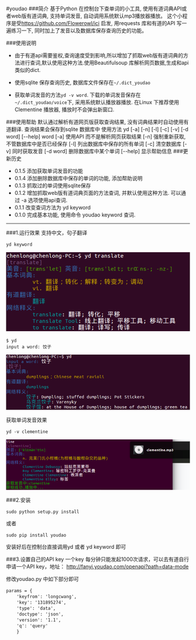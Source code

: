 #youdao
###简介
基于Python 在控制台下查单词的小工具, 使用有道词典API或者web版有道词典, 支持单词发音, 自动调用系统默认mp3播放器播放。
这个小程序是受<https://github.com/Flowerowl/ici> 启发, 用requests 库和有道的API 写一遍练习一下, 同时加上了发音以及数据库保存查询历史的功能。

###使用说明
+ 由于有道api需要鉴权,查询速度受到影响,所以增加了抓取web版有道词典的方法进行查词,默认使用这种方法.使用Beautifulsoup 库解析网页数据,生成和api类似的dict.

+ 使用sqlite 保存查询历史, 数据库文件保存在`~/.dict_youdao`

+ 获取单词发音的方法`yd -v word`. 下载的单词发音保存在`~/.dict_youdao/voice`下, 采用系统默认播放器播放. 在Linux 下推荐使用Clementine 播放器, 播放时不会弹出新窗口.



###使用帮助
    默认通过解析有道网页版获取查询结果, 没有词典结果时自动使用有道翻译.
    查询结果会保存到sqlite 数据库中
    使用方法 yd [-a] [-n] [-l] [-c] [-v] [-d word] [--help] word
    [-a] 使用API 而不是解析网页获取结果
    [-n] 强制重新获取, 不管数据库中是否已经保存
    [-l] 列出数据库中保存的所有单词
    [-c] 清空数据库
    [-v] 同时获取发音
    [-d word] 删除数据库中某个单词
    [--help] 显示帮助信息
###更新历史
+ 0.1.5 添加获取单词发音的功能
+ 0.1.4 添加删除数据库中保存的单词的功能, 添加帮助说明
+ 0.1.3 抓取过的单词使用sqlite保存
+ 0.1.2 增加抓取web版有道词典页面的方法查词, 并默认使用这种方法. 可以通过 -a 选项使用api查词.
+ 0.1.1 改变查词方法为 yd keyword
+ 0.1.0 完成基本功能, 使用命令 youdao keyword 查词.

---
###1.运行效果
支持中文，句子翻译
	
	yd keyword
![截图1](./pic1.png)

	$ yd
	input a word: 饺子
![截图2](./pic2.png)

获取单词发音效果
    
    yd -v clementine
![发音](./pic3.png)

###2.安装

	sudo python setup.py install
或者
	
	sudo pip install youdao		
安装好后在控制台直接调用yd 或者 yd keyword 即可

###3.设置自己的API key
一个key 每分钟只能发起1000次请求，可以去有道自行申请一个API key，地址：
<http://fanyi.youdao.com/openapi?path=data-mode>

修改youdao.py 中如下部分即可

	params = {
        'keyfrom': 'longcwang',
        'key': '131895274',
        'type': 'data',
        'doctype': 'json',
        'version': '1.1',
        'q': 'query'
	    }